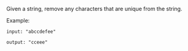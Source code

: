 Given a string, remove any characters that are unique from the string.<br>

Example:

    input: "abccdefee"

    output: "cceee"
